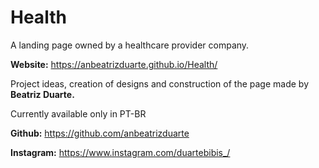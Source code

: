 # Health
A landing page owned by a healthcare provider company.

**Website:** https://anbeatrizduarte.github.io/Health/

Project ideas, creation of designs and construction of the page made by **Beatriz Duarte.**


Currently available only in PT-BR

**Github:** https://github.com/anbeatrizduarte

**Instagram:** https://www.instagram.com/duartebibis_/

